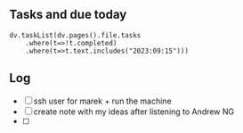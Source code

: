 
## Tasks and due today

```dataviewjs
dv.taskList(dv.pages().file.tasks
	.where(t=>!t.completed)
	.where(t=>t.text.includes("2023:09:15")))
```

## Log
- [ ] ssh user for marek + run the machine
- [ ] create note with my ideas after listening to Andrew NG
- [ ]